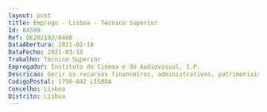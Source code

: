 ```yaml
--- 
layout: post
title: Emprego - Lisboa - Técnico Superior
Id: 84589
Ref: OE202102/0408
DataAbertura: 2021-02-18
DataFecho: 2021-03-18
Trabalho: Técnico Superior
Empregador: Instituto do Cinema e do Audiovisual, I.P.
Descricao: Gerir os recursos financeiros, administrativos, patrimoniais e humanos do ICA, I. P. e assegurar o suporte administrativo, financeiro e de recursos humanos do Centro de Informação Europa Criativa e da estrutura de missão Portugal Film Commission, nomeadamente no que respeita a processos de contratação pública.
CodigoPostal: 1750-042 LISBOA
Concelho: Lisboa
Distrito: Lisboa
--- 
```

